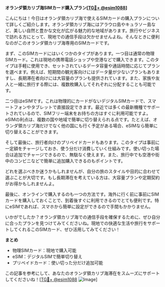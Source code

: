 **オランダ領カリブ海SIMカード購入プラン[[TG💪+ @esim1088](https://t.me/s/esim1088)]**

こんにちは！今日はオランダ領カリブ海で使えるSIMカードの購入プランについて詳しくご紹介します。オランダ領カリブ海にはアラウロ島やキュラソー島など、美しい自然と豊かな文化が広がる魅力的な地域があります。旅行やビジネスで訪れる方にとって、現地での通信手段は欠かせませんよね。そんなときに便利なのがこのオランダ領カリブ海専用のSIMカードです。

まず、このSIMカードにはいくつかのタイプがあります。一つ目は通常の物理SIMカード。これは現地の携帯電話ショップや空港などで購入できます。このタイプは手軽に使用でき、セットされているデータ容量や通話時間に応じてプランを選べます。例えば、短期間の観光客向けにはデータ量が少ないプランもありますし、長期滞在者向けには大容量のプランも提供されています。また、家族や友人と一緒に旅行する際には、複数枚購入してそれぞれに分配することも可能です。

二つ目はeSIMです。これは物理的にカードがないデジタルSIMカードで、スマートフォンやタブレットで直接設定できます。最近では多くの最新機種でサポートされているので、SIMフリー端末をお持ちの方はすぐに利用可能ですよ。eSIMの利点は、複数の国や地域で簡単に切り替えられる点です。たとえば、オランダ領カリブ海だけでなく他の国にも行く予定がある場合、eSIMなら簡単に切り替えることができます。

そして最後に、旅行者向けのプリペイドカードもあります。このタイプは事前に一定額をチャージしておき、使う分だけ消費していく仕組みです。使い切った場合は追加でチャージできるので、無駄なく使えます。また、旅行中でも空港や街中のコンビニなどで簡単に追加購入できるのもポイントです。

どれを選ぶべきか迷うかもしれませんが、自分の旅のスタイルや目的に合わせて選ぶことが大切です。もし長期滞在を考えている方は、大容量プランや定期契約がお得かもしれませんよ。

最後に、オンラインで購入するのも一つの方法です。海外に行く前に事前にSIMカードを購入しておくことで、到着後すぐに利用できるのでとても便利です。特にeSIMであれば、スマホから簡単に設定ができるので手間もかかりません。

いかがでしたか？オランダ領カリブ海での通信手段を確保するために、ぜひ自分に合ったプランを見つけてみてくださいね。現地での快適な生活や旅行をサポートしてくれるこのSIMカード、ぜひ活用してみてください！

**まとめ**
- 物理SIMカード：現地で購入可能
- eSIM：デジタルSIMで簡単切り替え
- プリペイドカード：使い切った分だけ追加可能

この記事を参考にして、あなたのオランダ領カリブ海滞在をスムーズにサポートしてくださいね！[[TG💪+ @esim1088](https://t.me/s/esim1088) ![Image](https://i.postimg.cc/Y0z9fWf4/image.png)]